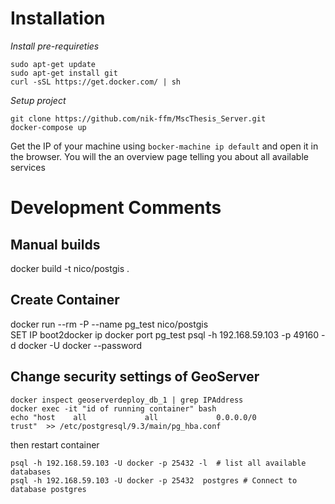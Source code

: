 # Installation
_Install pre-requireties_
```shell
sudo apt-get update
sudo apt-get install git
curl -sSL https://get.docker.com/ | sh
```

_Setup project_
```shell
git clone https://github.com/nik-ffm/MscThesis_Server.git
docker-compose up
```

Get the IP of your machine using `bocker-machine ip default` and open it in the browser. You will the an overview page telling you about all available services

# Development Comments
## Manual builds
docker build -t nico/postgis .

## Create Container
docker run --rm -P --name pg_test nico/postgis  
SET IP boot2docker ip
docker port pg_test
psql -h 192.168.59.103 -p 49160 -d docker -U docker --password

## Change security settings of GeoServer
```
docker inspect geoserverdeploy_db_1 | grep IPAddress
docker exec -it "id of running container" bash
echo "host    all             all             0.0.0.0/0               trust"  >> /etc/postgresql/9.3/main/pg_hba.conf
```
then restart container

```psql
psql -h 192.168.59.103 -U docker -p 25432 -l  # list all available databases
psql -h 192.168.59.103 -U docker -p 25432  postgres # Connect to database postgres
```